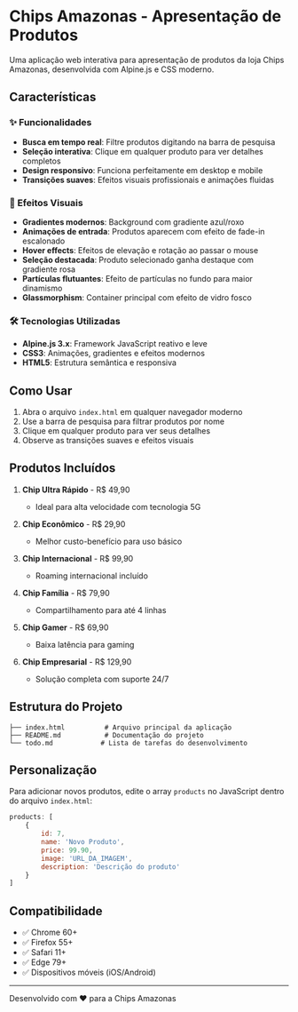 # Chips Amazonas - Apresentação de Produtos

Uma aplicação web interativa para apresentação de produtos da loja Chips Amazonas, desenvolvida com Alpine.js e CSS moderno.

## Características

### ✨ Funcionalidades
- **Busca em tempo real**: Filtre produtos digitando na barra de pesquisa
- **Seleção interativa**: Clique em qualquer produto para ver detalhes completos
- **Design responsivo**: Funciona perfeitamente em desktop e mobile
- **Transições suaves**: Efeitos visuais profissionais e animações fluidas

### 🎨 Efeitos Visuais
- **Gradientes modernos**: Background com gradiente azul/roxo
- **Animações de entrada**: Produtos aparecem com efeito de fade-in escalonado
- **Hover effects**: Efeitos de elevação e rotação ao passar o mouse
- **Seleção destacada**: Produto selecionado ganha destaque com gradiente rosa
- **Partículas flutuantes**: Efeito de partículas no fundo para maior dinamismo
- **Glassmorphism**: Container principal com efeito de vidro fosco

### 🛠️ Tecnologias Utilizadas
- **Alpine.js 3.x**: Framework JavaScript reativo e leve
- **CSS3**: Animações, gradientes e efeitos modernos
- **HTML5**: Estrutura semântica e responsiva

## Como Usar

1. Abra o arquivo `index.html` em qualquer navegador moderno
2. Use a barra de pesquisa para filtrar produtos por nome
3. Clique em qualquer produto para ver seus detalhes
4. Observe as transições suaves e efeitos visuais

## Produtos Incluídos

1. **Chip Ultra Rápido** - R$ 49,90
   - Ideal para alta velocidade com tecnologia 5G

2. **Chip Econômico** - R$ 29,90
   - Melhor custo-benefício para uso básico

3. **Chip Internacional** - R$ 99,90
   - Roaming internacional incluído

4. **Chip Família** - R$ 79,90
   - Compartilhamento para até 4 linhas

5. **Chip Gamer** - R$ 69,90
   - Baixa latência para gaming

6. **Chip Empresarial** - R$ 129,90
   - Solução completa com suporte 24/7

## Estrutura do Projeto

```
├── index.html          # Arquivo principal da aplicação
├── README.md           # Documentação do projeto
└── todo.md            # Lista de tarefas do desenvolvimento
```

## Personalização

Para adicionar novos produtos, edite o array `products` no JavaScript dentro do arquivo `index.html`:

```javascript
products: [
    { 
        id: 7, 
        name: 'Novo Produto', 
        price: 99.90, 
        image: 'URL_DA_IMAGEM', 
        description: 'Descrição do produto' 
    }
]
```

## Compatibilidade

- ✅ Chrome 60+
- ✅ Firefox 55+
- ✅ Safari 11+
- ✅ Edge 79+
- ✅ Dispositivos móveis (iOS/Android)

---

Desenvolvido com ❤️ para a Chips Amazonas
